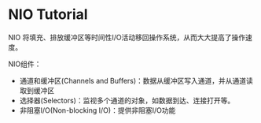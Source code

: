 # NIO Tutorial

NIO 将填充、排放缓冲区等时间性I/O活动移回操作系统，从而大大提高了操作速度。

NIO组件：
- 通道和缓冲区(Channels and Buffers)：数据从缓冲区写入通道，并从通道读取到缓冲区
- 选择器(Selectors)：监视多个通道的对象，如数据到达、连接打开等。
- 非阻塞I/O(Non-blocking I/O)：提供非阻塞I/O功能
